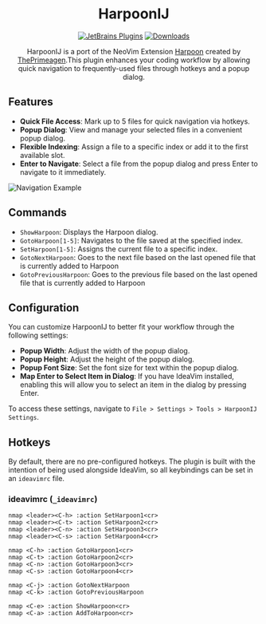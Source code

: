 <div style="text-align: center;">

# HarpoonIJ
[![JetBrains Plugins](https://img.shields.io/jetbrains/plugin/v/20782-harpoonij.svg)](https://plugins.jetbrains.com/plugin/20782-harpoonij)
[![Downloads](https://img.shields.io/jetbrains/plugin/d/20782-harpoonij.svg)](https://plugins.jetbrains.com/plugin/20782-harpoonij)

HarpoonIJ is a port of the NeoVim Extension [Harpoon](https://github.com/ThePrimeagen/harpoon) created by [ThePrimeagen](https://twitter.com/ThePrimeagen).This plugin enhances your coding workflow by allowing quick navigation to frequently-used files through hotkeys and a popup dialog.
</div>

## Features

- **Quick File Access**: Mark up to 5 files for quick navigation via hotkeys.
- **Popup Dialog**: View and manage your selected files in a convenient popup dialog.
- **Flexible Indexing**: Assign a file to a specific index or add it to the first available slot.
- **Enter to Navigate**: Select a file from the popup dialog and press Enter to navigate to it immediately.

![Navigation Example](images/navigation.gif)

## Commands

- `ShowHarpoon`: Displays the Harpoon dialog.
- `GotoHarpoon[1-5]`: Navigates to the file saved at the specified index.
- `SetHarpoon[1-5]`: Assigns the current file to a specific index.
- `GotoNextHarpoon`: Goes to the next file based on the last opened file that is currently added to Harpoon
- `GotoPreviousHarpoon`: Goes to the previous file based on the last opened file that is currently added to Harpoon

## Configuration

You can customize HarpoonIJ to better fit your workflow through the following settings:

- **Popup Width**: Adjust the width of the popup dialog.
- **Popup Height**: Adjust the height of the popup dialog.
- **Popup Font Size**: Set the font size for text within the popup dialog.
- **Map Enter to Select Item in Dialog**: If you have IdeaVim installed, enabling this will allow you to select an item in the dialog by pressing Enter.

To access these settings, navigate to `File > Settings > Tools > HarpoonIJ Settings`.

## Hotkeys

By default, there are no pre-configured hotkeys. The plugin is built with the intention of being used alongside IdeaVim, so all keybindings can be set in an `ideavimrc` file.

### ideavimrc (`_ideavimrc`)

```vimrc
nmap <leader><C-h> :action SetHarpoon1<cr>
nmap <leader><C-t> :action SetHarpoon2<cr>
nmap <leader><C-n> :action SetHarpoon3<cr>
nmap <leader><C-s> :action SetHarpoon4<cr>

nmap <C-h> :action GotoHarpoon1<cr>
nmap <C-t> :action GotoHarpoon2<cr>
nmap <C-n> :action GotoHarpoon3<cr>
nmap <C-s> :action GotoHarpoon4<cr>

nmap <C-j> :action GotoNextHarpoon
nmap <C-k> :action GotoPreviousHarpoon

nmap <C-e> :action ShowHarpoon<cr>
nmap <C-a> :action AddToHarpoon<cr>
